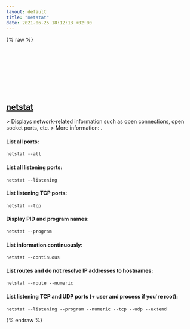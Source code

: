 ```yaml
---
layout: default
title: "netstat"
date: 2021-06-25 18:12:13 +02:00
---
```

{% raw %}
<h2 id="netstat">
  <a href="/en/linux/netstat.html">netstat</a> <a href="#netstat"><svg class="icon">
    <use href="/assets/images/unicode_sprite.svg#link" />
  </svg></a>
</h2>
> Displays network-related information such as open connections, open socket ports, etc.
> More information: <https://man7.org/linux/man-pages/man8/netstat.8.html>.

#### List all ports:
```shell
netstat --all
```
#### List all listening ports:
```shell
netstat --listening
```
#### List listening TCP ports:
```shell
netstat --tcp
```
#### Display PID and program names:
```shell
netstat --program
```
#### List information continuously:
```shell
netstat --continuous
```
#### List routes and do not resolve IP addresses to hostnames:
```shell
netstat --route --numeric
```
#### List listening TCP and UDP ports (+ user and process if you're root):
```shell
netstat --listening --program --numeric --tcp --udp --extend
```
{% endraw %}